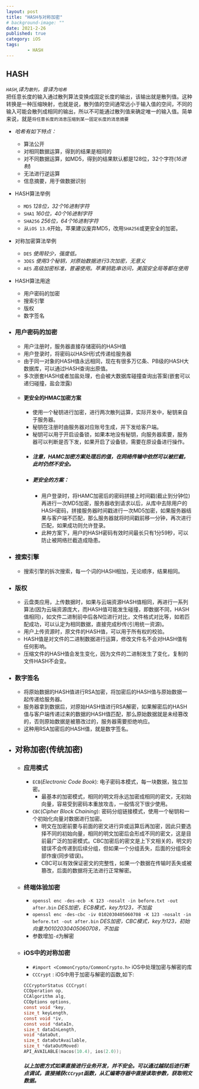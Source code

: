 ```yaml
---
layout: post
title: "HASH与对称加密"
# background-image: ""
date: 2021-2-26
published: true
category: iOS
tags:
        - HASH
---
```


## HASH

*`HASH`,译为`散列`，音译为`哈希`*  
把任意长度的输入通过散列算法变换成固定长度的输出，该输出就是散列值。这种转换是一种压缩映射，也就是说，散列值的空间通常远小于输入值的空间，不同的输入可能会散列成相同的输出，所以不可能通过散列值来确定唯一的输入值。简单来说，就是`将任意长度的消息压缩到某一固定长度的消息摘要`  

- *哈希有如下特点：*
  - 算法公开
  - 对相同数据运算，得到的结果是相同的
  - 对不同数据运算，如MD5，得到的结果默认都是128位，32个字符(*16进制*)
  - 无法进行逆运算
  - 信息摘要，用于做数据识别

- HASH算法举例
  - `MD5`  *128位，32个16进制字符*
  - `SHA1`  *160位，40个16进制字符*
  - `SHA256`  *256位，64个16进制字符*
  - 从`iOS 13.0`开始，苹果建议废弃MD5，改用`SHA256`或更安全的加密。

- 对称加密算法举例
  - `DES`  *使用较少，强度低。*
  - `3DES`  *使用3个秘钥，对原始数据进行3次加密，无意义*
  - `AES`  *高级加密标准，普遍使用。苹果钥匙串访问，美国安全局等都在使用*

- HASH算法用途
  - 用户密码的加密
  - 搜索引擎
  - 版权
  - 数字签名

- ### 用户密码的加密
  - 用户注册时，服务器直接存储密码的HASH值
  - 用户登录时，将密码以HASH形式传递给服务器
  - 由于同一对象的HASH值永远相同，现在有很多万亿条、PB级的HASH大数据库，可以通过HASH查询出原值。
  - 多次嵌套HASH或者加盐处理，也会被大数据库碰撞查询出答案(嵌套可以递归碰撞，盐会泄露)   
  - #### 更安全的HMAC加密方案
    - 使用一个秘钥进行加密，进行两次散列运算，实际开发中，秘钥来自于服务器。
    - 秘钥在注册时由服务器对应账号生成，并下发给客户端。
    - 秘钥可以用于开启设备锁，如果本地没有秘钥，向服务器索要，服务器可以判断是否下发，如果开启了设备锁，需要在原设备进行操作。
    - ##### 注意，HAMC加密方案处理后的值，在网络传输中依然可以被拦截，此时仍然不安全。
    - ##### 更安全的方案：
      - 用户登录时，将HAMC加密后的密码拼接上时间戳(截止到分钟位)再进行一次MD5加密，服务器收到请求以后，从库中去除用户的HASH密码，拼接服务器时间戳进行一次MD5加密，如果服务器结果与客户端不匹配，那么服务器就将时间戳前移一分钟，再次进行匹配，如果成功则允许登录。
      - 此种方案下，用户的HASH密码有效时间最长只有1分59秒，可以防止被网络拦截造成隐患。
- ### 搜索引擎
  - 搜索引擎的拆次搜索，每一个词的HASH相加，无论顺序，结果相同。
- ### 版权
  - 云盘类应用，上传数据时，如果与云端资源HASH值相同，再进行一系列算法(因为云端资源庞大，而HASH值可能发生碰撞，即数据不同，HASH值相同)，如文件二进制前中后各N位进行对比，文件格式对比等，如若匹配成功，可以认定为相同数据，直接完成秒传(引用统一资源)。
  - 用户上传资源时，原文件的HASH值，可以用于所有权的校验。
  - HASH值是对文件的二进制数据进行运算，修改文件名不会对HASH值有任何影响。
  - 压缩文件的HASH值会发生变化，因为文件的二进制发生了变化，复制的文件HASH不会变。
- ### 数字签名
  - 将原始数据的HASH值进行RSA加密，将加密后的HASH值与原始数据一起传递给服务器。
  - 服务器拿到数据后，对原始HASH值进行RSA解密，如果解密后的HASH值与客户端传递过来的数据的HASH值匹配，那么原始数据就是未经篡改的，否则原始数据是被篡改过的，服务器需要拒绝响应。
  - 这种用RSA加密后的HASH值，就是数字签名。



- ## 对称加密(传统加密)
  - ### 应用模式
    - `ECB`(*Electronic Code Book*): 电子密码本模式，每一块数据，独立加密。
      - 最基本的加密模式，相同的明文将永远加密成相同的密文，无初始向量，容易受到密码本重放攻击，一般情况下很少使用。
    - `CBC`(*Cipher Block Chaining*): 密码分组链接模式，使用一个秘钥和一个初始化向量对数据进行加密。
      - 明文在加密前要与前面的密文进行异或运算后再加密，因此只要选择不同的初始向量，相同的明文加密后会形成不同的密文，这是目前最广泛的加密模式。CBC加密后的密文是上下文相关的，明文的错误不会传递到后续分组，但如果一个分组丢失，后面的分组将全部作废(同步错误)。
      - CBC可以有效保证密文的完整性，如果一个数据在传输时丢失或被篡改，后面的数据将无法进行正常解密。
  - ### 终端体验加密
    - `openssl enc -des-ecb -K 123 -nosalt -in before.txt -out after.bin`  *DES加密，ECB模式，key为123，不加盐*
    - `openssl enc -des-cbc -iv 0102030405060708 -K 123 -nosalt -in before.txt -out after.bin`  *DES加密，CBC模式，key为123，初始向量为0102030405060708，不加盐*
    - 参数增加`-d`为解密
  - ### iOS中的对称加密
    - `#import <CommonCrypto/CommonCrypto.h>`  iOS中处理加密与解密的库
    - `CCCrypt` : iOS中用于加密与解密的函数,如下:
    ```c
    CCCryptorStatus CCCrypt(
    CCOperation op,  
    CCAlgorithm alg,  
    CCOptions options,  
    const void *key,  
    size_t keyLength,  
    const void *iv,  
    const void *dataIn,  
    size_t dataInLength,  
    void *dataOut,  
    size_t dataOutAvailable,  
    size_t *dataOutMoved)  
    API_AVAILABLE(macos(10.4), ios(2.0));  
    ```


    #### *以上加密方式如果直接进行业务开发，并不安全。可以通过越狱后进行断点调试，直接捕获`CCCrypt`函数，从汇编寄存器中直接读取参数，获取明文数据。*